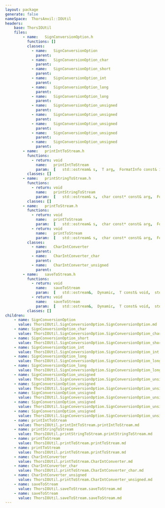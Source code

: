 ```yaml
---
layout: package
generate: false
nameSpace:  ThorsAnvil::IOUtil
headers:
    base: ThorsIOUtil
    files:
        - name:   SignConversionOption.h
          functions: []
          classes:
            - name:   SignConversionOption
              parent: 
            - name:   SignConversionOption_char
              parent: 
            - name:   SignConversionOption_short
              parent: 
            - name:   SignConversionOption_int
              parent: 
            - name:   SignConversionOption_long
              parent: 
            - name:   SignConversionOption_long
              parent: 
            - name:   SignConversionOption_unsigned
              parent: 
            - name:   SignConversionOption_unsigned
              parent: 
            - name:   SignConversionOption_unsigned
              parent: 
            - name:   SignConversionOption_unsigned
              parent: 
            - name:   SignConversionOption_unsigned
              parent: 
        - name:   printIntToStream.h
          functions:
            - return: void
              name:   printIntToStream
              param:  [   std::ostream& s,  T arg,  FormatInfo const& info  ]
          classes: []
        - name:   printStringToStream.h
          functions:
            - return: void
              name:   printStringToStream
              param:  [   std::ostream& s,  char const* const& arg,  FormatInfo const& info  ]
          classes: []
        - name:   printToStream.h
          functions:
            - return: void
              name:   printToStream
              param:  [   std::ostream& s,  char const* const& arg,  FormatInfo const& info  ]
            - return: void
              name:   printToStream
              param:  [   std::ostream& s,  char const* const& arg,  FormatInfo const& info  ]
          classes:
            - name:   CharIntConverter
              parent: 
            - name:   CharIntConverter_char
              parent: 
            - name:   CharIntConverter_unsigned
              parent: 
        - name:   saveToStream.h
          functions:
            - return: void
              name:   saveToStream
              param:  [   std::ostream&,  Dynamic,  T const& void,  std::ostream& s,  Dynamic pos,  int const& size  ]
            - return: void
              name:   saveToStream
              param:  [   std::ostream&,  Dynamic,  T const& void,  std::ostream& s,  Dynamic pos,  int const& size  ]
          classes: []
children:
    - name: SignConversionOption
      value: ThorsIOUtil.SignConversionOption.SignConversionOption.md
    - name: SignConversionOption_char
      value: ThorsIOUtil.SignConversionOption.SignConversionOption_char.md
    - name: SignConversionOption_short
      value: ThorsIOUtil.SignConversionOption.SignConversionOption_short.md
    - name: SignConversionOption_int
      value: ThorsIOUtil.SignConversionOption.SignConversionOption_int.md
    - name: SignConversionOption_long
      value: ThorsIOUtil.SignConversionOption.SignConversionOption_long.md
    - name: SignConversionOption_long
      value: ThorsIOUtil.SignConversionOption.SignConversionOption_long.md
    - name: SignConversionOption_unsigned
      value: ThorsIOUtil.SignConversionOption.SignConversionOption_unsigned.md
    - name: SignConversionOption_unsigned
      value: ThorsIOUtil.SignConversionOption.SignConversionOption_unsigned.md
    - name: SignConversionOption_unsigned
      value: ThorsIOUtil.SignConversionOption.SignConversionOption_unsigned.md
    - name: SignConversionOption_unsigned
      value: ThorsIOUtil.SignConversionOption.SignConversionOption_unsigned.md
    - name: SignConversionOption_unsigned
      value: ThorsIOUtil.SignConversionOption.SignConversionOption_unsigned.md
    - name: printIntToStream
      value: ThorsIOUtil.printIntToStream.printIntToStream.md
    - name: printStringToStream
      value: ThorsIOUtil.printStringToStream.printStringToStream.md
    - name: printToStream
      value: ThorsIOUtil.printToStream.printToStream.md
    - name: printToStream
      value: ThorsIOUtil.printToStream.printToStream.md
    - name: CharIntConverter
      value: ThorsIOUtil.printToStream.CharIntConverter.md
    - name: CharIntConverter_char
      value: ThorsIOUtil.printToStream.CharIntConverter_char.md
    - name: CharIntConverter_unsigned
      value: ThorsIOUtil.printToStream.CharIntConverter_unsigned.md
    - name: saveToStream
      value: ThorsIOUtil.saveToStream.saveToStream.md
    - name: saveToStream
      value: ThorsIOUtil.saveToStream.saveToStream.md
---
```

